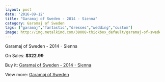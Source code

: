 ```yaml
---
layout: post
date: '2016-09-12'
title: "Garamaj of Sweden - 2014 - Sienna"
category: Garamaj of Sweden
tags: ["garamaj","fantastic","dresses","wedding","custom"]
image: http://img.metalkind.com/38008-thickbox_default/garamaj-of-sweden-2014-sienna.jpg
---
```

Garamaj of Sweden - 2014 - Sienna

On Sales: **$322.99**
<a href="https://www.metalkind.com/en/garamaj-of-sweden/11850-garamaj-of-sweden-2014-sienna.html"><amp-img layout="responsive" width="600" height="600" src="//img.metalkind.com/38008-thickbox_default/garamaj-of-sweden-2014-sienna.jpg" alt="Garamaj of Sweden - 2014 - Sienna 0" /></a>
<a href="https://www.metalkind.com/en/garamaj-of-sweden/11850-garamaj-of-sweden-2014-sienna.html"><amp-img layout="responsive" width="600" height="600" src="//img.metalkind.com/38011-thickbox_default/garamaj-of-sweden-2014-sienna.jpg" alt="Garamaj of Sweden - 2014 - Sienna 1" /></a>

Buy it: [Garamaj of Sweden - 2014 - Sienna](https://www.metalkind.com/en/garamaj-of-sweden/11850-garamaj-of-sweden-2014-sienna.html "Garamaj of Sweden - 2014 - Sienna")

View more: [Garamaj of Sweden](https://www.metalkind.com/en/52-garamaj-of-sweden "Garamaj of Sweden")